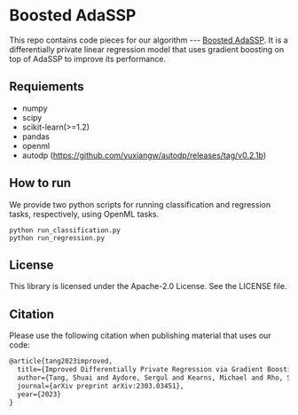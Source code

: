# Boosted AdaSSP
This repo contains code pieces for our algorithm --- [Boosted AdaSSP](https://arxiv.org/pdf/2303.03451.pdf). It is a differentially private linear regression model that uses gradient boosting on top of AdaSSP to improve its performance.
## Requiements
- numpy
- scipy
- scikit-learn(>=1.2)
- pandas
- openml
- autodp (https://github.com/yuxiangw/autodp/releases/tag/v0.2.1b)

## How to run
We provide two python scripts for running classification and regression tasks, respectively, using OpenML tasks.
```shellscript
python run_classification.py
python run_regression.py
```
## License

This library is licensed under the Apache-2.0 License. See the LICENSE file.

## Citation
Please use the following citation when publishing material that uses our code:
```tex
@article{tang2023improved,
  title={Improved Differentially Private Regression via Gradient Boosting},
  author={Tang, Shuai and Aydore, Sergul and Kearns, Michael and Rho, Saeyoung and Roth, Aaron and Wang, Yichen and Wang, Yu-Xiang and Wu, Zhiwei Steven},
  journal={arXiv preprint arXiv:2303.03451},
  year={2023}
}
```
